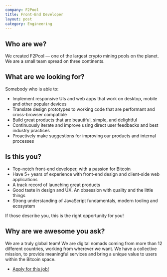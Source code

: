 ```yaml
---
company: F2Pool
title: Front-End Developer
layout: post
category: Engineering
---
```


Who are we?
---

We created F2Pool — one of the largest crypto mining pools on the planet. We are a small team spread on three continents.

What are we looking for?
---

Somebody who is able to:

* Implement responsive UIs and web apps that work on desktop, mobile and other popular devices
* Translate design prototypes to working code that are performant and cross-browser compatible
* Build great products that are beautiful, simple, and delightful
* Continuously iterate and improve using direct user feedbacks and best industry practices
* Proactively make suggestions for improving our products and internal processes

Is this you?
---

* Top-notch front-end developer, with a passion for Bitcoin
* Have 5+ years of experience with front-end design and client-side web applications
* A track record of launching great products
* Good taste in design and UX. An obsession with quality and the little things
* Strong understanding of JavaScript fundamentals, modern tooling and ecosystem

If those describe you, this is the right opportunity for you!

Why are we awesome you ask?
---

We are a truly global team! We are digital nomads coming from more than 12 different countries, working from wherever we want. We have a collective mission, to provide meaningful services and bring a unique value to users within the Bitcoin space.

* [Apply for this job!](https://jobs.lever.co/fish/8d283b27-2ef9-4ed8-a8b4-81fa1d291634/apply)
